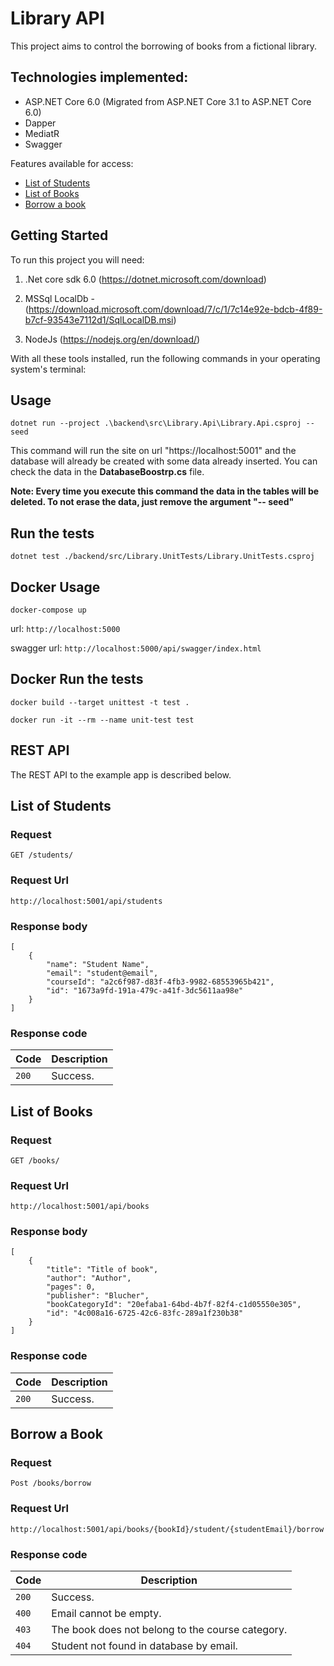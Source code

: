 # Library API

This project aims to control the borrowing of books from a fictional library.

## Technologies implemented:

- ASP.NET Core 6.0 (Migrated from ASP.NET Core 3.1 to ASP.NET Core 6.0)
- Dapper
- MediatR
- Swagger

Features available for access:
- [List of Students](#list-of-students)
- [List of Books](#list-of-books)
- [Borrow a book](#borrow-a-book)

## Getting Started
To run this project you will need:

1. .Net core sdk 6.0 (https://dotnet.microsoft.com/download)

1. MSSql LocalDb - (https://download.microsoft.com/download/7/c/1/7c14e92e-bdcb-4f89-b7cf-93543e7112d1/SqlLocalDB.msi)

1. NodeJs (https://nodejs.org/en/download/)

With all these tools installed, run the following commands in your operating system's terminal:

## Usage

```
dotnet run --project .\backend\src\Library.Api\Library.Api.csproj -- seed
```
This command will run the site on url "https://localhost:5001" and the database will already be created with some data already inserted. You can check the data in the **DatabaseBoostrp.cs** file.

**Note: Every time you execute this command the data in the tables will be deleted. To not erase the data, just remove the argument "-- seed"**

## Run the tests

```
dotnet test ./backend/src/Library.UnitTests/Library.UnitTests.csproj
```
## Docker Usage

```
docker-compose up
```

url: `http://localhost:5000`

swagger url: `http://localhost:5000/api/swagger/index.html`

## Docker Run the tests

```
docker build --target unittest -t test . 
```

```
docker run -it --rm --name unit-test test
```
## REST API

The REST API to the example app is described below.

## List of Students

### Request

`GET /students/`

### Request Url
    http://localhost:5001/api/students

### Response body

    [
        {
            "name": "Student Name",
            "email": "student@email",
            "courseId": "a2c6f987-d83f-4fb3-9982-68553965b421",
            "id": "1673a9fd-191a-479c-a41f-3dc5611aa98e"
        }
    ]


### Response code

| Code | Description |
|---|---|
| `200` | Success.|


## List of Books

### Request

`GET /books/`

### Request Url
    http://localhost:5001/api/books

### Response body

    [
        {
            "title": "Title of book",
            "author": "Author",
            "pages": 0,
            "publisher": "Blucher",
            "bookCategoryId": "20efaba1-64bd-4b7f-82f4-c1d05550e305",
            "id": "4c008a16-6725-42c6-83fc-289a1f230b38"
        }
    ]


### Response code

| Code | Description |
|---|---|
| `200` | Success.|


## Borrow a Book

### Request

`Post /books/borrow`

### Request Url
    http://localhost:5001/api/books/{bookId}/student/{studentEmail}/borrow

### Response code

| Code | Description |
|---|---|
| `200` | Success.|
| `400` | Email cannot be empty.|
| `403` | The book does not belong to the course category.|
| `404` | Student not found in database by email.|
